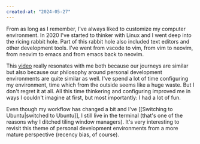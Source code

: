 ```yaml
---
created-at: "2024-05-27"
---
```


From as long as I remember, I've always liked to customize my computer environment. In 2020 I've started to thinker with Linux and I went deep into the ricing rabbit hole. Part of this rabbit hole also included text editors and other development tools. I've went from vscode to vim, from vim to neovim, from neovim to emacs and from emacs back to neovim.

This [video](https://youtu.be/a3ldC7LrPto) really resonates with me both because our journeys are similar but also because our philosophy around personal development environments are quite similar as well. I've spend a lot of time configuring my environment, time which from the outside seems like a huge waste. But I don't regret it at all. All this time thinkering and configuring improved me in ways I couldn't imagine at first, but most importantly: I had a lot of fun.

Even though my workflow has changed a bit and I've [[Switching to Ubuntu|switched to Ubuntu]], I still live in the terminal (that's one of the reasons why I ditched tiling window managers). It's very interesting to revisit this theme of personal development environments from a more mature perspective (recency bias, of course).
